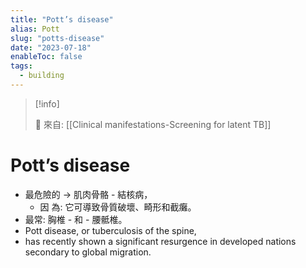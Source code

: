 ```yaml
---
title: "Pott’s disease"
alias: Pott
slug: "potts-disease"
date: "2023-07-18"
enableToc: false
tags:
  - building
---
```


> [!info]
>
> 🌱 來自: [[Clinical manifestations-Screening for latent TB]]

# Pott’s disease

- 最危險的 → 肌肉骨骼 - 結核病，
  - 因 為: 它可導致骨質破壞、畸形和截癱。
- 最常: 胸椎 - 和 - 腰骶椎。
- Pott disease, or tuberculosis of the spine,
- has recently shown a significant resurgence in developed nations secondary to global migration.
